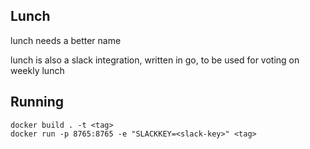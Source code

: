 ## Lunch

lunch needs a better name

lunch is also a slack integration, written in go, to be used for voting on weekly lunch

Running
-----
```
docker build . -t <tag>
docker run -p 8765:8765 -e "SLACKKEY=<slack-key>" <tag>
```

